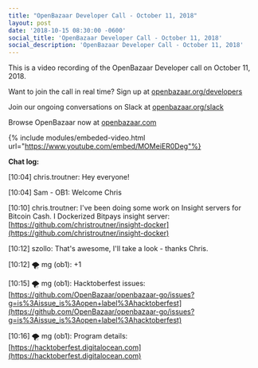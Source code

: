 ```yaml
---
title: "OpenBazaar Developer Call - October 11, 2018"
layout: post
date: '2018-10-15 08:30:00 -0600'
social_title: 'OpenBazaar Developer Call - October 11, 2018'
social_description: 'OpenBazaar Developer Call - October 11, 2018'
---
```


This is a video recording of the OpenBazaar Developer call on October 11, 2018. 

Want to join the call in real time? Sign up at [openbazaar.org/developers](https://openbazaar.org/developers)

Join our ongoing conversations on Slack at [openbazaar.org/slack](https://openbazaar.org/slack)

Browse OpenBazaar now at [openbazaar.com](https://openbazaar.com)

{% include modules/embeded-video.html url="https://www.youtube.com/embed/MOMeiER0Deg"%}

**Chat log:**

[10:04] chris.troutner: Hey everyone!

[10:04] Sam - OB1: Welcome Chris

[10:10] chris.troutner: I've been doing some work on Insight servers for Bitcoin Cash. I Dockerized Bitpays insight server: [https://github.com/christroutner/insight-docker](https://github.com/christroutner/insight-docker)

[10:12] szollo: That's awesome, I'll take a look - thanks Chris.

[10:12] 🌪 mg (ob1): +1

[10:15] 🌪 mg (ob1): Hacktoberfest issues: [https://github.com/OpenBazaar/openbazaar-go/issues?g=is%3Aissue_is%3Aopen+label%3Ahacktoberfest](https://github.com/OpenBazaar/openbazaar-go/issues?g=is%3Aissue_is%3Aopen+label%3Ahacktoberfest)

[10:16] 🌪 mg (ob1): Program details: [https://hacktoberfest.digitalocean.com](https://hacktoberfest.digitalocean.com)
